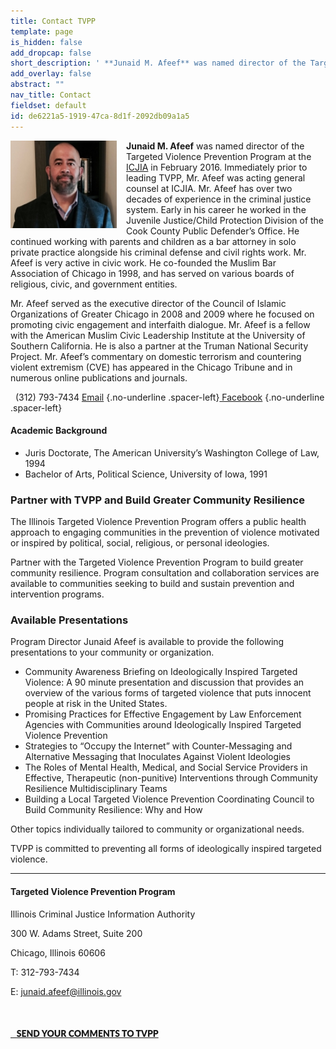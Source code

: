 ```yaml
---
title: Contact TVPP
template: page
is_hidden: false
add_dropcap: false
short_description: ' **Junaid M. Afeef** was named director of the Targeted Violence Prevention Program at the Illinois Criminal Justice Information Authority in February 2016.'
add_overlay: false
abstract: ""
nav_title: Contact
fieldset: default
id: de6221a5-1919-47ca-8d1f-2092db09a1a5
---
```

<img src="/assets/img/headshots/jafeef.jpg" alt="{{title}}" width="170" height="140" class="small-image" style="float: left; margin-right: 15px; margin-top: 0px">

 <b>Junaid M. Afeef</b> was named director of the Targeted Violence Prevention Program at the [ICJIA](http://www.icjia.state.il.us) in February 2016. Immediately prior to leading TVPP, Mr. Afeef was acting general counsel at ICJIA. Mr. Afeef has over two decades of experience in the criminal justice system. Early in his career he worked in the Juvenile Justice/Child Protection Division of the Cook County Public Defender’s Office. He continued working with parents and children as a bar attorney in solo private practice alongside his criminal defense and civil rights work. Mr. Afeef is very active in civic work. He co-founded the Muslim Bar Association of Chicago in 1998, and has served on various boards of religious, civic, and government entities.
  
  Mr. Afeef served as the executive director of the Council of Islamic Organizations of Greater Chicago in 2008 and 2009 where he focused on promoting civic engagement and interfaith dialogue. Mr. Afeef is a fellow with the American Muslim Civic Leadership Institute at the University of Southern California. He is also a partner at the Truman National Security Project. Mr. Afeef’s commentary on domestic terrorism and countering violent extremism (CVE) has appeared in the Chicago Tribune and in numerous online publications and journals.
  
  <i class="fa fa-phone-square" aria-hidden="true"></i>&nbsp;&nbsp;(312) 793-7434 [<i class="fa fa-envelope" aria-hidden="true"></i> Email](/contact/contact-form) {.no-underline .spacer-left}[<i class="fa fa-facebook-official" aria-hidden="true"></i> Facebook](https://www.facebook.com/targetedviolenceprevention/) {.no-underline .spacer-left}
  
  <h4>Academic Background</h4>
  
  - Juris Doctorate, The American University’s Washington College of Law, 1994
  - Bachelor of Arts, Political Science, University of Iowa, 1991


### Partner with TVPP and Build Greater Community Resilience

The Illinois Targeted Violence Prevention Program offers a public health approach to engaging communities in the prevention of violence motivated or inspired by political, social, religious, or personal ideologies.

Partner with the Targeted Violence Prevention Program to build greater community resilience. Program consultation and collaboration services are available to communities seeking to build and sustain prevention and intervention programs.

### Available Presentations

Program Director Junaid Afeef is available to provide the following presentations to your community or organization.

- Community Awareness Briefing on Ideologically Inspired Targeted Violence: A 90 minute presentation and discussion that provides an overview of the various forms of targeted violence that puts innocent people at risk in the United States.
- Promising Practices for Effective Engagement by Law Enforcement Agencies with Communities around Ideologically Inspired Targeted Violence Prevention
- Strategies to “Occupy the Internet” with Counter-Messaging and Alternative Messaging that Inoculates Against Violent Ideologies
- The Roles of Mental Health, Medical, and Social Service Providers in Effective, Therapeutic (non-punitive) Interventions through Community Resilience Multidisciplinary Teams
- Building a Local Targeted Violence Prevention Coordinating Council to Build Community Resilience: Why and How

Other topics individually tailored to community or organizational needs.

TVPP is committed to preventing all forms of ideologically inspired targeted violence.

---

#### Targeted Violence Prevention Program

Illinois Criminal Justice Information Authority

300 W. Adams Street, Suite 200

Chicago, Illinois 60606

T: 312-793-7434

E: [junaid.afeef@illinois.gov](junaid.afeef@illinois.gov)
<div class="text-center" style="margin-top: 50px; margin-bottom: 50px;">
<a class="btn btn-default" href="/contact/contact-form" style="text-transform: uppercase; font-family: 'Lato', sans-serif; font-weight: 900"><i class="fa fa-envelope" aria-hidden="true"></i>&nbsp;&nbsp;&nbsp;Send Your Comments to TVPP</a>
</div>




